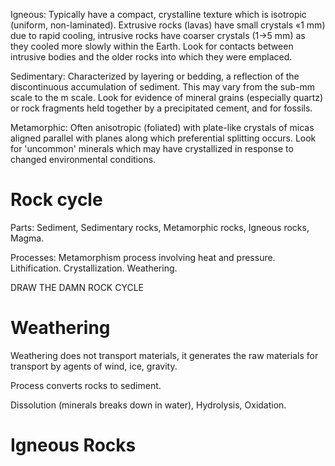 Igneous: Typically have a compact, crystalline texture which is isotropic (uniform, non-laminated). Extrusive rocks (lavas) have small crystals «1 mm) due to rapid cooling, intrusive rocks have coarser crystals (1->5 mm) as they cooled more slowly within the Earth. Look for contacts between intrusive bodies and the older rocks into which they were emplaced.

Sedimentary: Characterized by layering or bedding, a reflection of the discontinuous accumulation of sediment. This may vary from the sub-mm scale to the m scale. Look for evidence of mineral grains (especially quartz) or rock fragments held together by a precipitated cement, and for fossils.

Metamorphic: Often anisotropic (foliated) with plate-like crystals of micas aligned parallel with planes along which preferential splitting occurs. Look for 'uncommon' minerals which may have crystallized in response to changed environmental conditions.

# Rock cycle

Parts:
Sediment, Sedimentary rocks, Metamorphic rocks, Igneous rocks, Magma.

Processes:
Metamorphism process involving heat and pressure. Lithification. Crystallization. Weathering.

DRAW THE DAMN ROCK CYCLE

# Weathering

Weathering does not transport materials, it generates the raw materials for transport by agents of wind, ice, gravity.

Process converts rocks to sediment.

Dissolution (minerals breaks down in water), Hydrolysis, Oxidation.

# Igneous Rocks
